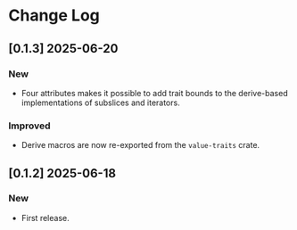 # Change Log

## [0.1.3] 2025-06-20

### New

* Four attributes makes it possible to add trait bounds to the
  derive-based implementations of subslices and iterators.

### Improved

* Derive macros are now re-exported from the `value-traits` crate.

## [0.1.2] 2025-06-18

### New

* First release.
